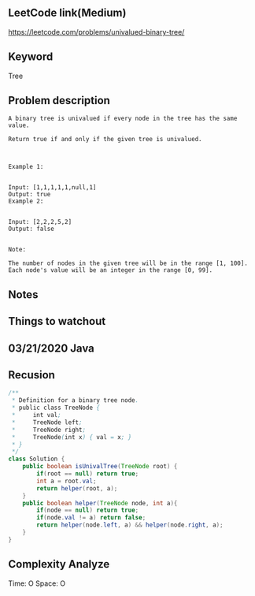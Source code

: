 ## LeetCode link(Medium)
https://leetcode.com/problems/univalued-binary-tree/

## Keyword
Tree

## Problem description
```
A binary tree is univalued if every node in the tree has the same value.

Return true if and only if the given tree is univalued.

 

Example 1:


Input: [1,1,1,1,1,null,1]
Output: true
Example 2:


Input: [2,2,2,5,2]
Output: false
 

Note:

The number of nodes in the given tree will be in the range [1, 100].
Each node's value will be an integer in the range [0, 99].
```



## Notes


## Things to watchout

## 03/21/2020 Java
## Recusion
```java
/**
 * Definition for a binary tree node.
 * public class TreeNode {
 *     int val;
 *     TreeNode left;
 *     TreeNode right;
 *     TreeNode(int x) { val = x; }
 * }
 */
class Solution {
    public boolean isUnivalTree(TreeNode root) {
        if(root == null) return true;
        int a = root.val;
        return helper(root, a);
    }
    public boolean helper(TreeNode node, int a){
        if(node == null) return true;
        if(node.val != a) return false;
        return helper(node.left, a) && helper(node.right, a);
    }
}

```
## Complexity Analyze
Time: O
Space: O